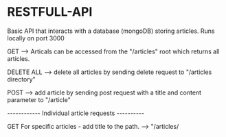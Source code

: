 # RESTFULL-API
Basic API that interacts with a database (mongoDB) storing articles. 
Runs locally on port 3000

GET -->
Articals can be accessed from the "/articles" root which returns all articles. 


DELETE ALL -->
delete all articles by sending delete request to "/articles directory"

POST -->
add article by sending post request with a title and content parameter to "/article"

------------ Individual article requests ----------

GET
For specific articles - add title to the path. --> "/articles/<title>"

PUT/PATCH
PUT -> overwrite entire article by sending put request to article path
PATCH -> Update article by sending patch request to article path with field to be replaced

DELETE
Delete request sent to article path deletes article from database

